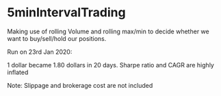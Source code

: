 # 5minIntervalTrading

Making use of rolling Volume and rolling max/min to decide whether we want to buy/sell/hold our positions.

Run on 23rd Jan 2020:

1 dollar became 1.80 dollars in 20 days. Sharpe ratio and CAGR are highly inflated

Note: Slippage and brokerage cost are not included
